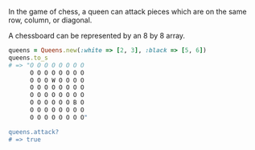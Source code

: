 In the game of chess, a queen can attack pieces which are on the same row,
column, or diagonal.

A chessboard can be represented by an 8 by 8 array.

```ruby
queens = Queens.new(:white => [2, 3], :black => [5, 6])
queens.to_s
# => "O O O O O O O O
      O O O O O O O O
      O O O W O O O O
      O O O O O O O O
      O O O O O O O O
      O O O O O O B O
      O O O O O O O O
      O O O O O O O O"

queens.attack?
# => true
```
